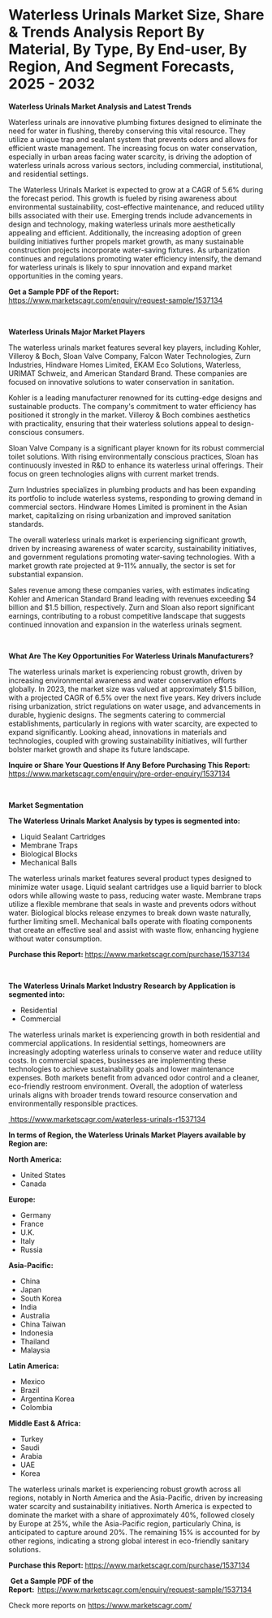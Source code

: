 <p><h1>Waterless Urinals Market Size, Share & Trends Analysis Report By Material, By Type, By End-user, By Region, And Segment Forecasts, 2025 - 2032</h1></p><p><strong>Waterless Urinals Market Analysis and Latest Trends</strong></p>
<p><p>Waterless urinals are innovative plumbing fixtures designed to eliminate the need for water in flushing, thereby conserving this vital resource. They utilize a unique trap and sealant system that prevents odors and allows for efficient waste management. The increasing focus on water conservation, especially in urban areas facing water scarcity, is driving the adoption of waterless urinals across various sectors, including commercial, institutional, and residential settings.</p><p>The Waterless Urinals Market is expected to grow at a CAGR of 5.6% during the forecast period. This growth is fueled by rising awareness about environmental sustainability, cost-effective maintenance, and reduced utility bills associated with their use. Emerging trends include advancements in design and technology, making waterless urinals more aesthetically appealing and efficient. Additionally, the increasing adoption of green building initiatives further propels market growth, as many sustainable construction projects incorporate water-saving fixtures. As urbanization continues and regulations promoting water efficiency intensify, the demand for waterless urinals is likely to spur innovation and expand market opportunities in the coming years.</p></p>
<p><strong>Get a Sample PDF of the Report:&nbsp;</strong> <a href="https://www.marketscagr.com/enquiry/request-sample/1537134?utm_campaign=2304&utm_medium=2&utm_source=Github&utm_content=ia&utm_term=11042025&utm_id=waterless-urinals">https://www.marketscagr.com/enquiry/request-sample/1537134</a></p>
<p>&nbsp;</p>
<p><strong>Waterless Urinals Major Market Players</strong></p>
<p><p>The waterless urinals market features several key players, including Kohler, Villeroy & Boch, Sloan Valve Company, Falcon Water Technologies, Zurn Industries, Hindware Homes Limited, EKAM Eco Solutions, Waterless, URIMAT Schweiz, and American Standard Brand. These companies are focused on innovative solutions to water conservation in sanitation.</p><p>Kohler is a leading manufacturer renowned for its cutting-edge designs and sustainable products. The company's commitment to water efficiency has positioned it strongly in the market. Villeroy & Boch combines aesthetics with practicality, ensuring that their waterless solutions appeal to design-conscious consumers.</p><p>Sloan Valve Company is a significant player known for its robust commercial toilet solutions. With rising environmentally conscious practices, Sloan has continuously invested in R&D to enhance its waterless urinal offerings. Their focus on green technologies aligns with current market trends.</p><p>Zurn Industries specializes in plumbing products and has been expanding its portfolio to include waterless systems, responding to growing demand in commercial sectors. Hindware Homes Limited is prominent in the Asian market, capitalizing on rising urbanization and improved sanitation standards.</p><p>The overall waterless urinals market is experiencing significant growth, driven by increasing awareness of water scarcity, sustainability initiatives, and government regulations promoting water-saving technologies. With a market growth rate projected at 9-11% annually, the sector is set for substantial expansion.</p><p>Sales revenue among these companies varies, with estimates indicating Kohler and American Standard Brand leading with revenues exceeding $4 billion and $1.5 billion, respectively. Zurn and Sloan also report significant earnings, contributing to a robust competitive landscape that suggests continued innovation and expansion in the waterless urinals segment.</p></p>
<p>&nbsp;</p>
<p><strong>What Are The Key Opportunities For Waterless Urinals Manufacturers?</strong></p>
<p><p>The waterless urinals market is experiencing robust growth, driven by increasing environmental awareness and water conservation efforts globally. In 2023, the market size was valued at approximately $1.5 billion, with a projected CAGR of 6.5% over the next five years. Key drivers include rising urbanization, strict regulations on water usage, and advancements in durable, hygienic designs. The segments catering to commercial establishments, particularly in regions with water scarcity, are expected to expand significantly. Looking ahead, innovations in materials and technologies, coupled with growing sustainability initiatives, will further bolster market growth and shape its future landscape.</p></p>
<p><strong>Inquire or Share Your Questions If Any Before Purchasing This Report:</strong> <a href="https://www.marketscagr.com/enquiry/pre-order-enquiry/1537134?utm_campaign=2304&utm_medium=2&utm_source=Github&utm_content=ia&utm_term=11042025&utm_id=waterless-urinals">https://www.marketscagr.com/enquiry/pre-order-enquiry/1537134</a></p>
<p>&nbsp;</p>
<p><strong>Market Segmentation</strong></p>
<p><strong>The Waterless Urinals Market Analysis by types is segmented into:</strong></p>
<p><ul><li>Liquid Sealant Cartridges</li><li>Membrane Traps</li><li>Biological Blocks</li><li>Mechanical Balls</li></ul></p>
<p><p>The waterless urinals market features several product types designed to minimize water usage. Liquid sealant cartridges use a liquid barrier to block odors while allowing waste to pass, reducing water waste. Membrane traps utilize a flexible membrane that seals in waste and prevents odors without water. Biological blocks release enzymes to break down waste naturally, further limiting smell. Mechanical balls operate with floating components that create an effective seal and assist with waste flow, enhancing hygiene without water consumption.</p></p>
<p><strong>Purchase this Report:&nbsp;</strong><a href="https://www.marketscagr.com/purchase/1537134?utm_campaign=2304&utm_medium=2&utm_source=Github&utm_content=ia&utm_term=11042025&utm_id=waterless-urinals">https://www.marketscagr.com/purchase/1537134</a></p>
<p>&nbsp;</p>
<p><strong>The Waterless Urinals Market Industry Research by Application is segmented into:</strong></p>
<p><ul><li>Residential</li><li>Commercial</li></ul></p>
<p><p>The waterless urinals market is experiencing growth in both residential and commercial applications. In residential settings, homeowners are increasingly adopting waterless urinals to conserve water and reduce utility costs. In commercial spaces, businesses are implementing these technologies to achieve sustainability goals and lower maintenance expenses. Both markets benefit from advanced odor control and a cleaner, eco-friendly restroom environment. Overall, the adoption of waterless urinals aligns with broader trends toward resource conservation and environmentally responsible practices.</p></p>
<p><a href="https://www.marketscagr.com/waterless-urinals-r1537134?utm_campaign=2304&utm_medium=2&utm_source=Github&utm_content=ia&utm_term=11042025&utm_id=waterless-urinals">&nbsp;https://www.marketscagr.com/waterless-urinals-r1537134</a></p>
<p><strong>In terms of Region, the Waterless Urinals Market Players available by Region are:</strong></p>
<p>
    <p> <strong> North America: </strong>
        <ul>
            <li>United States</li>
            <li>Canada</li>
        </ul>
        </p> 
    <p> <strong> Europe: </strong>
        <ul>
            <li>Germany</li>
            <li>France</li>
            <li>U.K.</li>
            <li>Italy</li>
            <li>Russia</li>
        </ul>
        </p> 
    <p> <strong> Asia-Pacific: </strong>
        <ul>
            <li>China</li>
            <li>Japan</li>
            <li>South Korea</li>
            <li>India</li>
            <li>Australia</li>
            <li>China Taiwan</li>
            <li>Indonesia</li>
            <li>Thailand</li>
            <li>Malaysia</li>
        </ul>
        </p> 
    <p> <strong> Latin America: </strong>
        <ul>
            <li>Mexico</li>
            <li>Brazil</li>
            <li>Argentina Korea</li>
            <li>Colombia</li>
        </ul>
        </p> 
    <p> <strong> Middle East & Africa: </strong>
        <ul>
            <li>Turkey</li>
            <li>Saudi</li>
            <li>Arabia</li>
            <li>UAE</li>
            <li>Korea</li>
        </ul>
    </p>
    </p>
<p><p>The waterless urinals market is experiencing robust growth across all regions, notably in North America and the Asia-Pacific, driven by increasing water scarcity and sustainability initiatives. North America is expected to dominate the market with a share of approximately 40%, followed closely by Europe at 25%, while the Asia-Pacific region, particularly China, is anticipated to capture around 20%. The remaining 15% is accounted for by other regions, indicating a strong global interest in eco-friendly sanitary solutions.</p></p>
<p><strong>Purchase this Report: </strong><a href="https://www.marketscagr.com/purchase/1537134?utm_campaign=2304&utm_medium=2&utm_source=Github&utm_content=ia&utm_term=11042025&utm_id=waterless-urinals">https://www.marketscagr.com/purchase/1537134</a></p>
<p>&nbsp;<strong>Get a Sample PDF of the Report:&nbsp;&nbsp;</strong><a href="https://www.marketscagr.com/enquiry/request-sample/1537134?utm_campaign=2304&utm_medium=2&utm_source=Github&utm_content=ia&utm_term=11042025&utm_id=waterless-urinals">https://www.marketscagr.com/enquiry/request-sample/1537134</a></p>
<p><strong></strong></p>
<p>Check more reports on <a href="https://www.marketscagr.com/?utm_campaign=2304&utm_medium=2&utm_source=Github&utm_content=ia&utm_term=11042025&utm_id=waterless-urinals">https://www.marketscagr.com/</a></p>